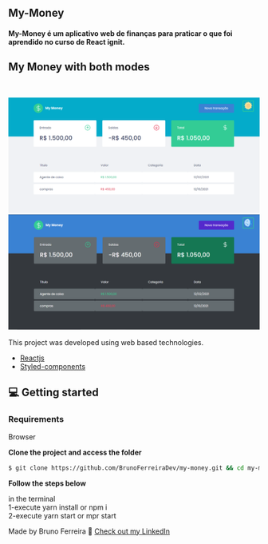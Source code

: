 ## My-Money

<h4>My-Money é um aplicativo web de finanças para praticar o que foi aprendido no curso de React ignit.</h4>

## My Money with both modes
<br/>

![My Money previw](.github/my-money1.PNG) 
![My Money previw](.github/my-money2.PNG) 


This project was developed using web based technologies.


- [Reactjs](https://reactjs.org/)
- [Styled-components](https://styled-components.com/)

## 💻 Getting started

### Requirements
Browser

**Clone the project and access the folder**

```bash
$ git clone https://github.com/BrunoFerreiraDev/my-money.git && cd my-money
```

**Follow the steps below**


in the terminal <br/>
1-execute yarn install or npm i <br/>
2-execute yarn start or mpr start <br/>


Made  by Bruno Ferreira 👋 [Check out my LinkedIn](https://www.linkedin.com/in/bruno-ferreira-santos-6b2428214/)
